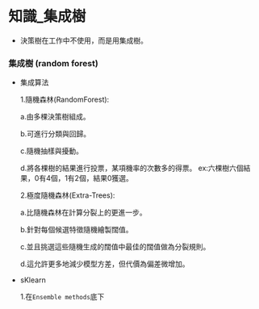 # 知識_集成樹

 - 決策樹在工作中不使用，而是用集成樹。
 
### 集成樹 (random forest)

- 集成算法
    
  1.隨機森林(RandomForest):
    
     a.由多棵決策樹組成。

     b.可進行分類與回歸。

     c.隨機抽樣與擾動。

     d.將各棵樹的結果進行投票，某項機率的次數多的得票。
      ex:六棵樹六個結果，0有4個，1有2個，結果0獲選。 
    
  2.極度隨機森林(Extra-Trees):
    
    a.比隨機森林在計算分裂上的更進一步。
    
    b.針對每個候選特徵隨機繪製闊值。
    
    c.並且挑選這些隨機生成的闊值中最佳的闊值做為分裂規則。
    
    d.這允許更多地減少模型方差，但代價為偏差微增加。

- sKlearn

  1.在`Ensemble methods`底下

